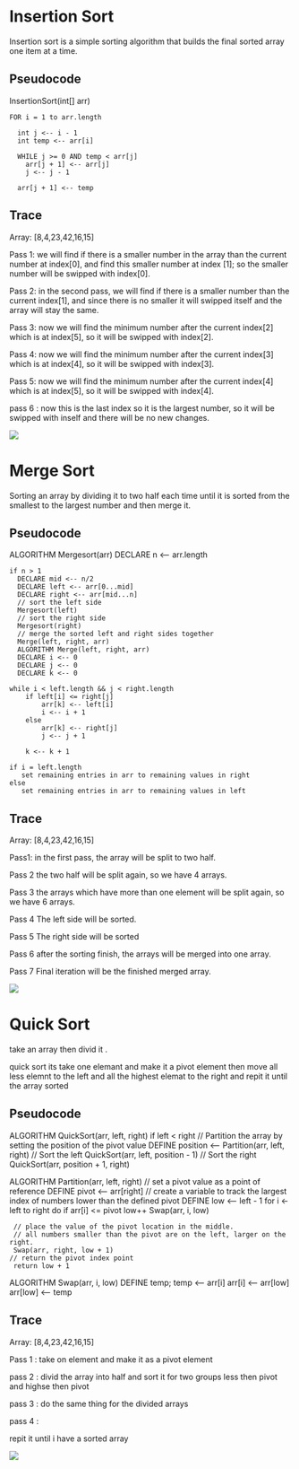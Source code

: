 # Insertion Sort

Insertion sort is a simple sorting algorithm that builds the final sorted array one item at a time.

## Pseudocode
InsertionSort(int[] arr)

    FOR i = 1 to arr.length

      int j <-- i - 1
      int temp <-- arr[i]

      WHILE j >= 0 AND temp < arr[j]
        arr[j + 1] <-- arr[j]
        j <-- j - 1

      arr[j + 1] <-- temp

## Trace

Array: [8,4,23,42,16,15]

Pass 1:
 we will find if there is a smaller number in the array than the current number at index[0], and find this smaller number at index [1]; so the smaller number will be swipped with index[0].

Pass 2:
in the second pass, we will find if there is a smaller number than the current index[1], and since there is no smaller it will swipped itself and the array will stay the same.

Pass 3:
now we will find the minimum number after the current index[2] which is at index[5], so it will be swipped with index[2].

Pass 4:
now we will find the minimum number after the current index[3] which is at index[4], so it will be swipped with index[3].

Pass 5:
now we will find the minimum number after the current index[4] which is at index[5], so it will be swipped with index[4].

pass 6 :
now this is the last index so it is the largest number, so it will be swipped with inself and there will be no new changes.

![](./img/cc26b.PNG)


# Merge Sort

Sorting an array by dividing it to two half each time until it is sorted from the smallest to the largest number and then merge it.

## Pseudocode

ALGORITHM Mergesort(arr)
DECLARE n <-- arr.length

    if n > 1
      DECLARE mid <-- n/2
      DECLARE left <-- arr[0...mid]
      DECLARE right <-- arr[mid...n]
      // sort the left side
      Mergesort(left)
      // sort the right side
      Mergesort(right)
      // merge the sorted left and right sides together
      Merge(left, right, arr)
      ALGORITHM Merge(left, right, arr)
      DECLARE i <-- 0
      DECLARE j <-- 0
      DECLARE k <-- 0

    while i < left.length && j < right.length
        if left[i] <= right[j]
            arr[k] <-- left[i]
            i <-- i + 1
        else
            arr[k] <-- right[j]
            j <-- j + 1

        k <-- k + 1

    if i = left.length
       set remaining entries in arr to remaining values in right
    else
       set remaining entries in arr to remaining values in left


## Trace
Array: [8,4,23,42,16,15]

Pass1:
in the first pass, the array will be split to two half.

Pass 2
the two half will be split again, so we have 4 arrays.

Pass 3
the arrays which have more than one element will be split again, so we have 6 arrays.

Pass 4
The left side will be sorted.

Pass 5
The right side will be sorted

Pass 6
after the sorting finish, the arrays will be merged into one array.

Pass 7
Final iteration will be the finished merged array.

![](./img/blogs27.PNG)


# Quick Sort

take an array then divid it .

quick sort its take one elemant and make it a pivot element then move all less elemnt to the left and all the highest elemat to the right and repit it until the array sorted


## Pseudocode

ALGORITHM QuickSort(arr, left, right)
    if left < right
        // Partition the array by setting the position of the pivot value
        DEFINE position <-- Partition(arr, left, right)
        // Sort the left
        QuickSort(arr, left, position - 1)
        // Sort the right
        QuickSort(arr, position + 1, right)

ALGORITHM Partition(arr, left, right)
    // set a pivot value as a point of reference
    DEFINE pivot <-- arr[right]
    // create a variable to track the largest index of numbers lower than the defined pivot
    DEFINE low <-- left - 1
    for i <- left to right do
        if arr[i] <= pivot
            low++
            Swap(arr, i, low)

     // place the value of the pivot location in the middle.
     // all numbers smaller than the pivot are on the left, larger on the right.
     Swap(arr, right, low + 1)
    // return the pivot index point
     return low + 1

ALGORITHM Swap(arr, i, low)
    DEFINE temp;
    temp <-- arr[i]
    arr[i] <-- arr[low]
    arr[low] <-- temp


## Trace
Array: [8,4,23,42,16,15]

Pass 1 :
take on element and make it as a pivot element 

pass 2 : 
divid the array into half and sort it for two groups less then pivot and highse then pivot 

pass 3 : 
do the same thing for the divided arrays 

pass 4 : 

repit it until i have a sorted array

![](./img/blog28.PNG)


